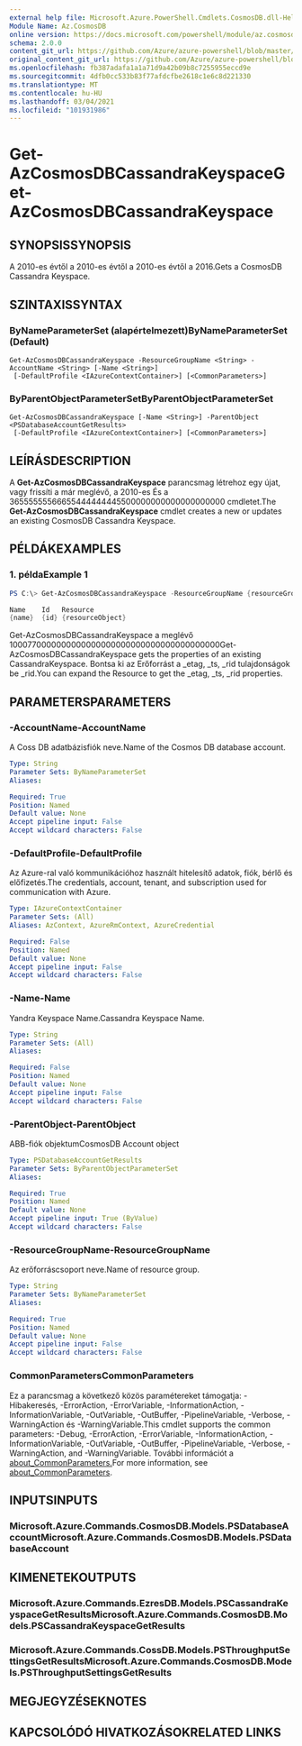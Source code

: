 ```yaml
---
external help file: Microsoft.Azure.PowerShell.Cmdlets.CosmosDB.dll-Help.xml
Module Name: Az.CosmosDB
online version: https://docs.microsoft.com/powershell/module/az.cosmosdb/get-azcosmosdbcassandrakeyspace
schema: 2.0.0
content_git_url: https://github.com/Azure/azure-powershell/blob/master/src/CosmosDB/CosmosDB/help/Get-AzCosmosDBCassandraKeyspace.md
original_content_git_url: https://github.com/Azure/azure-powershell/blob/master/src/CosmosDB/CosmosDB/help/Get-AzCosmosDBCassandraKeyspace.md
ms.openlocfilehash: fb387adafa1a1a71d9a42b09b8c7255955eccd9e
ms.sourcegitcommit: 4dfb0cc533b83f77afdcfbe2618c1e6c8d221330
ms.translationtype: MT
ms.contentlocale: hu-HU
ms.lasthandoff: 03/04/2021
ms.locfileid: "101931986"
---
```

# <span data-ttu-id="99d68-101">Get-AzCosmosDBCassandraKeyspace</span><span class="sxs-lookup"><span data-stu-id="99d68-101">Get-AzCosmosDBCassandraKeyspace</span></span>

## <span data-ttu-id="99d68-102">SYNOPSIS</span><span class="sxs-lookup"><span data-stu-id="99d68-102">SYNOPSIS</span></span>
<span data-ttu-id="99d68-103">A 2010-es évtől a 2010-es évtől a 2010-es évtől a 2016.</span><span class="sxs-lookup"><span data-stu-id="99d68-103">Gets a CosmosDB Cassandra Keyspace.</span></span>

## <span data-ttu-id="99d68-104">SZINTAXIS</span><span class="sxs-lookup"><span data-stu-id="99d68-104">SYNTAX</span></span>

### <span data-ttu-id="99d68-105">ByNameParameterSet (alapértelmezett)</span><span class="sxs-lookup"><span data-stu-id="99d68-105">ByNameParameterSet (Default)</span></span>
```
Get-AzCosmosDBCassandraKeyspace -ResourceGroupName <String> -AccountName <String> [-Name <String>]
 [-DefaultProfile <IAzureContextContainer>] [<CommonParameters>]
```

### <span data-ttu-id="99d68-106">ByParentObjectParameterSet</span><span class="sxs-lookup"><span data-stu-id="99d68-106">ByParentObjectParameterSet</span></span>
```
Get-AzCosmosDBCassandraKeyspace [-Name <String>] -ParentObject <PSDatabaseAccountGetResults>
 [-DefaultProfile <IAzureContextContainer>] [<CommonParameters>]
```

## <span data-ttu-id="99d68-107">LEÍRÁS</span><span class="sxs-lookup"><span data-stu-id="99d68-107">DESCRIPTION</span></span>
<span data-ttu-id="99d68-108">A **Get-AzCosmosDBCassandraKeyspace** parancsmag létrehoz egy újat, vagy frissíti a már meglévő, a 2010-es És a 36555555566655444444445500000000000000000000 cmdletet.</span><span class="sxs-lookup"><span data-stu-id="99d68-108">The **Get-AzCosmosDBCassandraKeyspace** cmdlet creates a new or updates an existing CosmosDB Cassandra Keyspace.</span></span>

## <span data-ttu-id="99d68-109">PÉLDÁK</span><span class="sxs-lookup"><span data-stu-id="99d68-109">EXAMPLES</span></span>

### <span data-ttu-id="99d68-110">1. példa</span><span class="sxs-lookup"><span data-stu-id="99d68-110">Example 1</span></span>
```powershell
PS C:\> Get-AzCosmosDBCassandraKeyspace -ResourceGroupName {resourceGroupName} -AccountName {accountName} -Name {name}

Name    Id   Resource
{name}  {id} {resourceObject}
```

<span data-ttu-id="99d68-111">Get-AzCosmosDBCassandraKeyspace a meglévő 1000770000000000000000000000000000000000000</span><span class="sxs-lookup"><span data-stu-id="99d68-111">Get-AzCosmosDBCassandraKeyspace gets the properties of an existing CassandraKeyspace.</span></span> <span data-ttu-id="99d68-112">Bontsa ki az Erőforrást a _etag, _ts, _rid tulajdonságok be _rid.</span><span class="sxs-lookup"><span data-stu-id="99d68-112">You can expand the Resource to get the _etag, _ts, _rid properties.</span></span>

## <span data-ttu-id="99d68-113">PARAMETERS</span><span class="sxs-lookup"><span data-stu-id="99d68-113">PARAMETERS</span></span>

### <span data-ttu-id="99d68-114">-AccountName</span><span class="sxs-lookup"><span data-stu-id="99d68-114">-AccountName</span></span>
<span data-ttu-id="99d68-115">A Coss DB adatbázisfiók neve.</span><span class="sxs-lookup"><span data-stu-id="99d68-115">Name of the Cosmos DB database account.</span></span>

```yaml
Type: String
Parameter Sets: ByNameParameterSet
Aliases:

Required: True
Position: Named
Default value: None
Accept pipeline input: False
Accept wildcard characters: False
```

### <span data-ttu-id="99d68-116">-DefaultProfile</span><span class="sxs-lookup"><span data-stu-id="99d68-116">-DefaultProfile</span></span>
<span data-ttu-id="99d68-117">Az Azure-ral való kommunikációhoz használt hitelesítő adatok, fiók, bérlő és előfizetés.</span><span class="sxs-lookup"><span data-stu-id="99d68-117">The credentials, account, tenant, and subscription used for communication with Azure.</span></span>

```yaml
Type: IAzureContextContainer
Parameter Sets: (All)
Aliases: AzContext, AzureRmContext, AzureCredential

Required: False
Position: Named
Default value: None
Accept pipeline input: False
Accept wildcard characters: False
```

### <span data-ttu-id="99d68-118">-Name</span><span class="sxs-lookup"><span data-stu-id="99d68-118">-Name</span></span>
<span data-ttu-id="99d68-119">Yandra Keyspace Name.</span><span class="sxs-lookup"><span data-stu-id="99d68-119">Cassandra Keyspace Name.</span></span>

```yaml
Type: String
Parameter Sets: (All)
Aliases:

Required: False
Position: Named
Default value: None
Accept pipeline input: False
Accept wildcard characters: False
```

### <span data-ttu-id="99d68-120">-ParentObject</span><span class="sxs-lookup"><span data-stu-id="99d68-120">-ParentObject</span></span>
<span data-ttu-id="99d68-121">ABB-fiók objektum</span><span class="sxs-lookup"><span data-stu-id="99d68-121">CosmosDB Account object</span></span>

```yaml
Type: PSDatabaseAccountGetResults
Parameter Sets: ByParentObjectParameterSet
Aliases:

Required: True
Position: Named
Default value: None
Accept pipeline input: True (ByValue)
Accept wildcard characters: False
```

### <span data-ttu-id="99d68-122">-ResourceGroupName</span><span class="sxs-lookup"><span data-stu-id="99d68-122">-ResourceGroupName</span></span>
<span data-ttu-id="99d68-123">Az erőforráscsoport neve.</span><span class="sxs-lookup"><span data-stu-id="99d68-123">Name of resource group.</span></span>

```yaml
Type: String
Parameter Sets: ByNameParameterSet
Aliases:

Required: True
Position: Named
Default value: None
Accept pipeline input: False
Accept wildcard characters: False
```

### <span data-ttu-id="99d68-124">CommonParameters</span><span class="sxs-lookup"><span data-stu-id="99d68-124">CommonParameters</span></span>
<span data-ttu-id="99d68-125">Ez a parancsmag a következő közös paramétereket támogatja: -Hibakeresés, -ErrorAction, -ErrorVariable, -InformationAction, -InformationVariable, -OutVariable, -OutBuffer, -PipelineVariable, -Verbose, -WarningAction és -WarningVariable.</span><span class="sxs-lookup"><span data-stu-id="99d68-125">This cmdlet supports the common parameters: -Debug, -ErrorAction, -ErrorVariable, -InformationAction, -InformationVariable, -OutVariable, -OutBuffer, -PipelineVariable, -Verbose, -WarningAction, and -WarningVariable.</span></span> <span data-ttu-id="99d68-126">További információt a [about_CommonParameters.](http://go.microsoft.com/fwlink/?LinkID=113216)</span><span class="sxs-lookup"><span data-stu-id="99d68-126">For more information, see [about_CommonParameters](http://go.microsoft.com/fwlink/?LinkID=113216).</span></span>

## <span data-ttu-id="99d68-127">INPUTS</span><span class="sxs-lookup"><span data-stu-id="99d68-127">INPUTS</span></span>

### <span data-ttu-id="99d68-128">Microsoft.Azure.Commands.CosmosDB.Models.PSDatabaseAccount</span><span class="sxs-lookup"><span data-stu-id="99d68-128">Microsoft.Azure.Commands.CosmosDB.Models.PSDatabaseAccount</span></span>

## <span data-ttu-id="99d68-129">KIMENETEK</span><span class="sxs-lookup"><span data-stu-id="99d68-129">OUTPUTS</span></span>

### <span data-ttu-id="99d68-130">Microsoft.Azure.Commands.EzresDB.Models.PSCassandraKeyspaceGetResults</span><span class="sxs-lookup"><span data-stu-id="99d68-130">Microsoft.Azure.Commands.CosmosDB.Models.PSCassandraKeyspaceGetResults</span></span>

### <span data-ttu-id="99d68-131">Microsoft.Azure.Commands.CossDB.Models.PSThroughputSettingsGetResults</span><span class="sxs-lookup"><span data-stu-id="99d68-131">Microsoft.Azure.Commands.CosmosDB.Models.PSThroughputSettingsGetResults</span></span>

## <span data-ttu-id="99d68-132">MEGJEGYZÉSEK</span><span class="sxs-lookup"><span data-stu-id="99d68-132">NOTES</span></span>

## <span data-ttu-id="99d68-133">KAPCSOLÓDÓ HIVATKOZÁSOK</span><span class="sxs-lookup"><span data-stu-id="99d68-133">RELATED LINKS</span></span>
